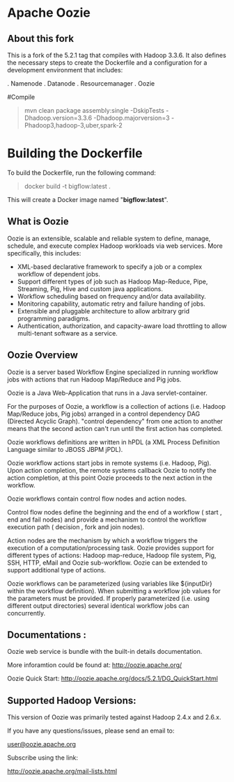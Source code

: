 Apache Oozie
=============

About this fork
--------------

This is a fork of the 5.2.1 tag that compiles with Hadoop 3.3.6. It also defines the necessary steps to create the Dockerfile and a configuration for a development environment that includes:

. Namenode
. Datanode
. Resourcemanager
. Oozie

#Compile
> mvn clean package assembly:single -DskipTests -Dhadoop.version=3.3.6 -Dhadoop.majorversion=3 -Phadoop3,hadoop-3,uber,spark-2

# Building the Dockerfile

To build the Dockerfile, run the following command:

> docker build -t bigflow:latest .

This will create a Docker image named "__bigflow:latest__".




What is Oozie
--------------

Oozie is an extensible, scalable and reliable system to define, manage, schedule, and execute complex Hadoop workloads via web services. More specifically, this includes:

  * XML-based declarative framework to specify a job or a complex workflow of dependent jobs.
  * Support different types of job such as Hadoop Map-Reduce, Pipe, Streaming, Pig, Hive and custom java applications.
  * Workflow scheduling based on frequency and/or data availability.
  * Monitoring capability, automatic retry and failure handing of jobs.
  * Extensible and pluggable architecture to allow arbitrary grid programming paradigms.
  * Authentication, authorization, and capacity-aware load throttling to allow multi-tenant software as a service.

Oozie Overview
----------

Oozie is a server based Workflow Engine specialized in running workflow jobs with actions that run Hadoop Map/Reduce and Pig jobs.

Oozie is a Java Web-Application that runs in a Java servlet-container.

For the purposes of Oozie, a workflow is a collection of actions (i.e. Hadoop Map/Reduce jobs, Pig jobs) arranged in a control dependency DAG (Directed Acyclic Graph). "control dependency" from one action to another means that the second action can't run until the first action has completed.

Oozie workflows definitions are written in hPDL (a XML Process Definition Language similar to JBOSS JBPM jPDL).

Oozie workflow actions start jobs in remote systems (i.e. Hadoop, Pig). Upon action completion, the remote systems callback Oozie to notify the action completion, at this point Oozie proceeds to the next action in the workflow.

Oozie workflows contain control flow nodes and action nodes.

Control flow nodes define the beginning and the end of a workflow ( start , end and fail nodes) and provide a mechanism to control the workflow execution path ( decision , fork and join nodes).

Action nodes are the mechanism by which a workflow triggers the execution of a computation/processing task. Oozie provides support for different types of actions: Hadoop map-reduce, Hadoop file system, Pig, SSH, HTTP, eMail and Oozie sub-workflow. Oozie can be extended to support additional type of actions.

Oozie workflows can be parameterized (using variables like ${inputDir} within the workflow definition). When submitting a workflow job values for the parameters must be provided. If properly parameterized (i.e. using different output directories) several identical workflow jobs can concurrently.

Documentations :
-----------------
Oozie web service is bundle with the built-in details documentation.

More inforamtion could be found at:
http://oozie.apache.org/

Oozie Quick Start:
http://oozie.apache.org/docs/5.2.1/DG_QuickStart.html


Supported Hadoop Versions:
----------------------------

This version of Oozie was primarily tested against Hadoop 2.4.x and 2.6.x.



If you have any questions/issues, please send an email to:

user@oozie.apache.org

Subscribe using the link:

http://oozie.apache.org/mail-lists.html
